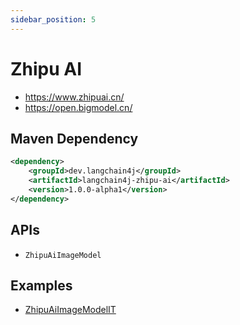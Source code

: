 ```yaml
---
sidebar_position: 5
---
```


# Zhipu AI

- https://www.zhipuai.cn/
- https://open.bigmodel.cn/


## Maven Dependency

```xml
<dependency>
    <groupId>dev.langchain4j</groupId>
    <artifactId>langchain4j-zhipu-ai</artifactId>
    <version>1.0.0-alpha1</version>
</dependency>
```

## APIs

- `ZhipuAiImageModel`


## Examples

- [ZhipuAiImageModelIT](https://github.com/langchain4j/langchain4j/blob/main/langchain4j-zhipu-ai/src/test/java/dev/langchain4j/model/zhipu/ZhipuAiImageModelIT.java)
